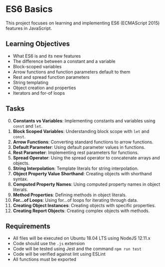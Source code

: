 # ES6 Basics

This project focuses on learning and implementing ES6 (ECMAScript 2015) features in JavaScript.

## Learning Objectives

- What ES6 is and its new features
- The difference between a constant and a variable
- Block-scoped variables
- Arrow functions and function parameters default to them
- Rest and spread function parameters
- String templating
- Object creation and properties
- Iterators and for-of loops

## Tasks

0. **Constants vs Variables**: Implementing constants and variables using `const` and `let`.
1. **Block Scoped Variables**: Understanding block scope with `let` and `const`.
2. **Arrow Functions**: Converting standard functions to arrow functions.
3. **Default Parameter**: Using default parameter values in functions.
4. **Rest Parameter**: Implementing rest parameters for functions.
5. **Spread Operator**: Using the spread operator to concatenate arrays and objects.
6. **String Interpolation**: Template literals for string interpolation.
7. **Object Property Value Shorthand**: Creating objects with shorthand syntax.
8. **Computed Property Names**: Using computed property names in object literals.
9. **Method Properties**: Defining methods in object literals.
10. **For...of Loops**: Using for...of loops for iterating through data.
11. **Creating Object Instances**: Creating objects with specific properties.
12. **Creating Report Objects**: Creating complex objects with methods.

## Requirements

- All files will be executed on Ubuntu 18.04 LTS using NodeJS 12.11.x
- Code should use the `.js` extension
- Code will be tested using Jest and the command `npm run test`
- Code will be verified against lint using ESLint
- All functions must be exported